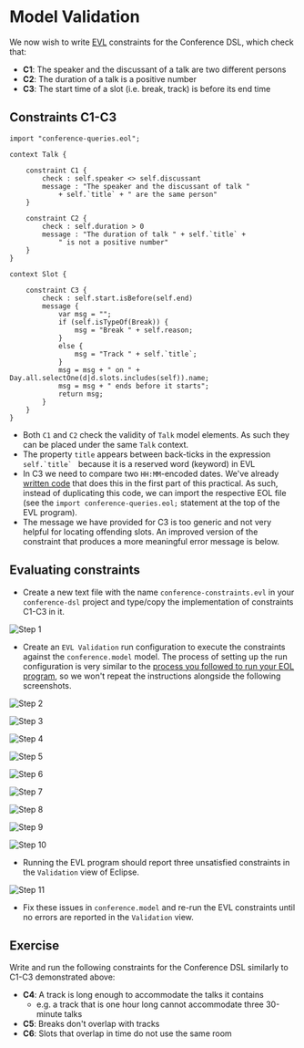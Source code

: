 # Model Validation

We now wish to write [EVL](https://eclipse.dev/epsilon/doc/evl) constraints for the Conference DSL, which check that:

- **C1**: The speaker and the discussant of a talk are two different persons
- **C2**: The duration of a talk is a positive number
- **C3**: The start time of a slot (i.e. break, track) is before its end time

## Constraints C1-C3

```evl
import "conference-queries.eol";

context Talk {

    constraint C1 {
        check : self.speaker <> self.discussant
        message : "The speaker and the discussant of talk " 
            + self.`title` + " are the same person"
    }

    constraint C2 {
        check : self.duration > 0
        message : "The duration of talk " + self.`title` +
            " is not a positive number"
    }
}

context Slot {
    
    constraint C3 {
        check : self.start.isBefore(self.end)
        message {
            var msg = "";
            if (self.isTypeOf(Break)) {
                msg = "Break " + self.reason;
            }
            else {
                msg = "Track " + self.`title`;
            }
            msg = msg + " on " + Day.all.selectOne(d|d.slots.includes(self)).name;
            msg = msg + " ends before it starts";
            return msg;
        }
    }
}
```

- Both `C1` and `C2` check the validity of `Talk` model elements. As such they can be placed under the same `Talk` context.
- The property `title` appears between back-ticks in the expression ``self.`title` `` because it is a reserved word (keyword) in EVL
- In C3 we need to compare two `HH:MM`-encoded dates. We've already [written code](./conference-dsl-queries.md#conference-dsl-queries) that does this in the first part of this practical. As such, instead of duplicating this code, we can import the respective EOL file (see the `import conference-queries.eol;` statement at the top of the EVL program).
- The message we have provided for C3 is too generic and not very helpful for locating offending slots. An improved version of the constraint that produces a more meaningful error message is below.

## Evaluating constraints

- Create a new text file with the name `conference-constraints.evl` in your `conference-dsl` project and type/copy the implementation of constraints C1-C3 in it.

![Step 1](images/validation/step-1.png)

- Create an `EVL Validation` run configuration to execute the constraints against the `conference.model` model. The process of setting up the run configuration is very similar to the [process you followed to run your EOL program](./conference-dsl-queries.md#running-queries-q1-q5), so we won't repeat the instructions alongside the following screenshots.

![Step 2](images/validation/step-2.png)

![Step 3](images/validation/step-3.png)

![Step 4](images/validation/step-4.png)

![Step 5](images/validation/step-5.png)

![Step 6](images/validation/step-6.png)

![Step 7](images/validation/step-7.png)

![Step 8](images/validation/step-8.png)

![Step 9](images/validation/step-9.png)

![Step 10](images/validation/step-10.png)

- Running the EVL program should report three unsatisfied constraints in the `Validation` view of Eclipse.

![Step 11](images/validation/step-11.png)

- Fix these issues in `conference.model` and re-run the EVL constraints until no errors are reported in the `Validation` view.

## Exercise

Write and run the following constraints for the Conference DSL similarly to C1-C3 demonstrated above:

- **C4**: A track is long enough to accommodate the talks it contains
    - e.g. a track that is one hour long cannot accommodate three 30-minute talks
- **C5**: Breaks don't overlap with tracks
- **C6**: Slots that overlap in time do not use the same room